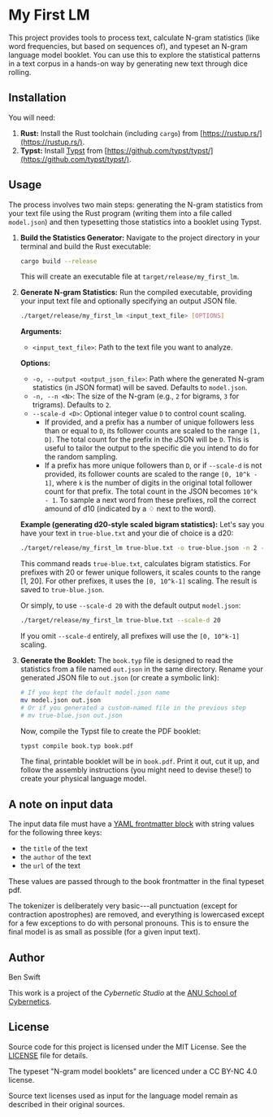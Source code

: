 # My First LM

This project provides tools to process text, calculate N-gram statistics (like
word frequencies, but based on sequences of), and typeset an N-gram language
model booklet. You can use this to explore the statistical patterns in a text
corpus in a hands-on way by generating new text through dice rolling.

## Installation

You will need:

1.  **Rust:** Install the Rust toolchain (including `cargo`) from
    [https://rustup.rs/](https://rustup.rs/).
2.  **Typst:** Install [Typst](https://typst.app/) from
    [https://github.com/typst/typst/](https://github.com/typst/typst/).

## Usage

The process involves two main steps: generating the N-gram statistics from your
text file using the Rust program (writing them into a file called `model.json`)
and then typesetting those statistics into a booklet using Typst.

1.  **Build the Statistics Generator:** Navigate to the project directory in
    your terminal and build the Rust executable:

    ```bash
    cargo build --release
    ```

    This will create an executable file at `target/release/my_first_lm`.

2.  **Generate N-gram Statistics:** Run the compiled executable, providing your
    input text file and optionally specifying an output JSON file.

    ```bash
    ./target/release/my_first_lm <input_text_file> [OPTIONS]
    ```

    **Arguments:**

    - `<input_text_file>`: Path to the text file you want to analyze.

    **Options:**

    - `-o, --output <output_json_file>`: Path where the generated N-gram
      statistics (in JSON format) will be saved. Defaults to `model.json`.
    - `-n, --n <N>`: The size of the N-gram (e.g., `2` for bigrams, `3` for
      trigrams). Defaults to `2`.
    - `--scale-d <D>`: Optional integer value `D` to control count scaling.
      - If provided, and a prefix has a number of unique followers less than or
        equal to `D`, its follower counts are scaled to the range `[1, D]`. The
        total count for the prefix in the JSON will be `D`. This is useful to
        tailor the output to the specific die you intend to do for the random
        sampling.
      - If a prefix has more unique followers than `D`, or if `--scale-d` is not
        provided, its follower counts are scaled to the range `[0, 10^k - 1]`,
        where `k` is the number of digits in the original total follower count
        for that prefix. The total count in the JSON becomes `10^k - 1`. To
        sample a next word from these prefixes, roll the correct amound of d10
        (indicated by a ♢ next to the word).

    **Example (generating d20-style scaled bigram statistics):** Let's say you
    have your text in `true-blue.txt` and your die of choice is a d20:

    ```bash
    ./target/release/my_first_lm true-blue.txt -o true-blue.json -n 2 --scale-d 20
    ```

    This command reads `true-blue.txt`, calculates bigram statistics. For
    prefixes with 20 or fewer unique followers, it scales counts to the range
    [1, 20]. For other prefixes, it uses the `[0, 10^k-1]` scaling. The result
    is saved to `true-blue.json`.

    Or simply, to use `--scale-d 20` with the default output `model.json`:

    ```bash
    ./target/release/my_first_lm true-blue.txt --scale-d 20
    ```

    If you omit `--scale-d` entirely, all prefixes will use the `[0, 10^k-1]`
    scaling.

3.  **Generate the Booklet:** The `book.typ` file is designed to read the
    statistics from a file named `out.json` in the same directory. Rename your
    generated JSON file to `out.json` (or create a symbolic link):
    ```bash
    # If you kept the default model.json name
    mv model.json out.json
    # Or if you generated a custom-named file in the previous step
    # mv true-blue.json out.json
    ```
    Now, compile the Typst file to create the PDF booklet:
    ```bash
    typst compile book.typ book.pdf
    ```
    The final, printable booklet will be in `book.pdf`. Print it out, cut it up,
    and follow the assembly instructions (you might need to devise these!) to
    create your physical language model.

## A note on input data

The input data file must have a
[YAML frontmatter block](https://docs.github.com/en/contributing/writing-for-github-docs/using-yaml-frontmatter)
with string values for the following three keys:

- the `title` of the text
- the `author` of the text
- the `url` of the text

These values are passed through to the book frontmatter in the final typeset
pdf.

The tokenizer is deliberately very basic---all punctuation (except for
contraction apostrophes) are removed, and everything is lowercased except for a
few exceptions to do with personal pronouns. This is to ensure the final model
is as small as possible (for a given input text).

## Author

Ben Swift

This work is a project of the _Cybernetic Studio_ at the
[ANU School of Cybernetics](https://cybernetics.anu.edu.au).

## License

Source code for this project is licensed under the MIT License. See the
[LICENSE](LICENSE) file for details.

The typeset "N-gram model booklets" are licenced under a CC BY-NC 4.0 license.

Source text licenses used as input for the language model remain as described in
their original sources.
